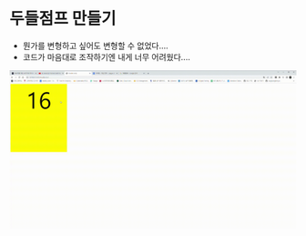 # 두들점프 만들기

  - 뭔가를 변형하고 싶어도 변형할 수 없었다....
  - 코드가 마음대로 조작하기엔 내게 너무 어려웠다....

  ![](./%EB%91%90%EB%93%A4%EC%A0%90%ED%94%84.gif)